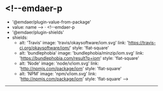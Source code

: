 <!--emdaer-p
  - '@emdaer/plugin-image'
  - src: https://raw.githubusercontent.com/okaysoftware/iom/master/iom.svg?sanitize=true 
    alt: iom
    align: center
-->

# <!--emdaer-p
  - '@emdaer/plugin-value-from-package'
  - value: name
--> · <!--emdaer-p
  - '@emdaer/plugin-shields'
  - shields:
    - alt: 'Travis'
      image: 'travis/okaysoftware/iom.svg'
      link: 'https://travis-ci.org/okaysoftware/iom/'
      style: 'flat-square'
    - alt: 'bundlephobia'
      image: 'bundlephobia/minzip/iom.svg'
      link: 'https://bundlephobia.com/result?p=iom'
      style: 'flat-square'
    - alt: 'Node'
      image: 'node/v/iom.svg'
      link: 'http://npmjs.com/package/iom'
      style: 'flat-square'
    - alt: 'NPM'
      image: 'npm/v/iom.svg'
      link: 'http://npmjs.com/package/iom'
      style: 'flat-square'
-->

<!--emdaer-p
  - '@emdaer/plugin-import'
  - path: .emdaer/README/What.md
    runEmdaer: true
-->

<!--emdaer-p
  - '@emdaer/plugin-import'
  - path: .emdaer/README/Why.md
    runEmdaer: true
-->

<!--emdaer-p
  - '@emdaer/plugin-import'
  - path: .emdaer/README/How.md
    runEmdaer: true
-->

---

<!--emdaer-p
  - '@emdaer/plugin-license-reference'
-->
